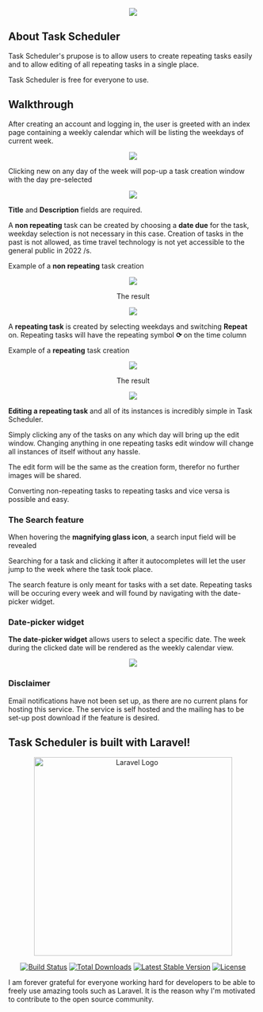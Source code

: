 <p align="center">
<img src="https://i.ibb.co/W0PShQm/Untitled.png"></p>
</p>

## About Task Scheduler

Task Scheduler's prupose is to allow users to create repeating tasks easily and to allow editing of all repeating tasks in a single place.

Task Scheduler is free for everyone to use.

## Walkthrough

After creating an account and logging in, the user is greeted with an index page containing a weekly calendar which will be listing the weekdays of current week.

<p align="center">
<img src="https://i.ibb.co/CtJJzsF/image-2022-12-09-023614656.png"></p>
</p>

Clicking new on any day of the week will pop-up a task creation window with the day pre-selected

<p align="center">
<img src="https://i.ibb.co/jTRRLcf/image-2022-12-09-034717339.png"></p>
</p>

**Title** and **Description** fields are required.

A **non repeating** task can be created by choosing a **date due** for the task, weekday selection is not necessary in this case.
Creation of tasks in the past is not allowed, as time travel technology is not yet accessible to the general public in 2022 /s.

Example of a **non repeating** task creation
<p align="center">
<img src="https://i.ibb.co/7XqqZ27/image-2022-12-09-034849316.png"></p>
</p>

<p align="center">
The result
</p>

<p align="center">
<img src="https://i.ibb.co/dQnKMhY/image-2022-12-09-025016575.png">
</p>


A **repeating task** is created by selecting weekdays and switching **Repeat** on. Repeating tasks will have the repeating symbol **⟳** on the time column 

Example of a **repeating** task creation

<p align="center">
<img src="https://i.ibb.co/9hsckgL/image-2022-12-09-035036170.png">
</p>

<p align="center">
The result
</p>

<p align="center">
<img src="https://i.ibb.co/r0hd6Mm/image-2022-12-09-025555900.png">
</p>

**Editing a repeating task** and all of its instances is incredibly simple in Task Scheduler.

Simply clicking any of the tasks on any which day will bring up the edit window. Changing anything in one repeating tasks edit window will change all instances of itself without any hassle.

The edit form will be the same as the creation form, therefor no further images will be shared.

Converting non-repeating tasks to repeating tasks and vice versa is possible and easy.

### The Search feature

When hovering the **magnifying glass icon**, a search input field will be revealed

Searching for a task and clicking it after it autocompletes will let the user jump to the week where the task took place.

The search feature is only meant for tasks with a set date. Repeating tasks will be occuring every week and will found by navigating with the date-picker widget.

### Date-picker widget

**The date-picker widget** allows users to select a specific date. The week during the clicked date will be rendered as the weekly calendar view.

<p align="center">
<img src="https://i.ibb.co/mhrzJf5/image-2022-12-09-031804056.png">
</p>

### Disclaimer
Email notifications have not been set up, as there are no current plans for hosting this service. The service is self hosted and the mailing has to be set-up post download if the feature is desired.

## Task Scheduler is built with Laravel!

<p align="center"><a href="https://laravel.com" target="_blank"><img src="https://raw.githubusercontent.com/laravel/art/master/logo-lockup/5%20SVG/2%20CMYK/1%20Full%20Color/laravel-logolockup-cmyk-red.svg" width="400" alt="Laravel Logo"></a></p>

<p align="center">
<a href="https://travis-ci.org/laravel/framework"><img src="https://travis-ci.org/laravel/framework.svg" alt="Build Status"></a>
<a href="https://packagist.org/packages/laravel/framework"><img src="https://img.shields.io/packagist/dt/laravel/framework" alt="Total Downloads"></a>
<a href="https://packagist.org/packages/laravel/framework"><img src="https://img.shields.io/packagist/v/laravel/framework" alt="Latest Stable Version"></a>
<a href="https://packagist.org/packages/laravel/framework"><img src="https://img.shields.io/packagist/l/laravel/framework" alt="License"></a>
</p>

I am forever grateful for everyone working hard for developers to be able to freely use amazing tools such as Laravel. It is the reason why I'm motivated to contribute to the open source community.
